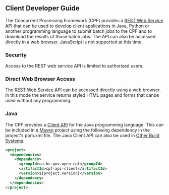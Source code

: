 ## Client Developer Guide
The Concurrent Processing Framework (CPF) provides a [REST Web Service API](cpf-api-app/rest-api/)
that can be used to develop client applications in Java, Python or another programming language to
submit batch jobs to the CPF and to download the results of those batch jobs. The API can also be
accessed directly in a web browser. JavaScript is not supported at this time.

### Security
Access to the REST web service API is limited to authorized users.

### Direct Web Browser Access
The [REST Web Service API](cpf-api-app/rest-api/) can be accessed directly using a web browser.
In this mode the service returns styled HTML pages and forms that canbe used without any programming.

### Java

The CPF provides a [Client API](cpf-api-client/java-api/) for the Java programming language. This
can be included in a [Maven](http://maven.apache.org) project using the following dependency in the
project's pom.xml file. The Java Client API can also be used in
[Other Build Systems](http://pauldaustin.github.io/cpf/cpf-api-client/dependency-info.html).

```xml
<project>
  <dependencies>
    <dependency>
      <groupId>ca.bc.gov.open.cpf</groupId>
      <artifactId>cpf-api-client</artifactId>
      <version>${project.version}</version>
    </dependency>
  </dependencies>
</project>
```
